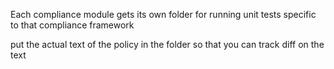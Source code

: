 Each compliance module gets its own folder for running unit tests specific to that compliance framework

put the actual text of the policy in the folder so that you can track diff on the text 
